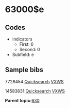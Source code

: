 # 63000$e

## Codes

-   Indicators
    -   First: 0
    -   Second: 0
-   Subfield: e

## Sample bibs

7728454 [Quicksearch](https://search.library.yale.edu/catalog/7728454) [VXWS](http://prodorbis.library.yale.edu:7014/vxws/GetHoldingsService?bibId=7728454)

14583831 [Quicksearch](https://search.library.yale.edu/catalog/14583831) [VXWS](http://prodorbis.library.yale.edu:7014/vxws/GetHoldingsService?bibId=14583831)

**Parent topic:**[630](../../tags/630/630.md)

